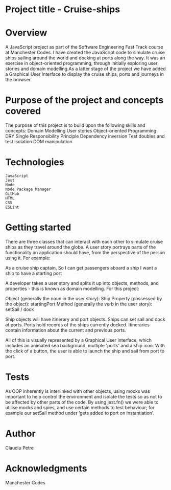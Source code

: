 # Project title - Cruise-ships

# Overview
A JavaScript project as part of the Software Engineering Fast Track course at Manchester Codes. I have created the JavaScript code to simulate cruise ships sailing around the world and docking at ports along the way. It was an exercise in object-oriented programming, through initially exploring user stories and domain modelling.As a latter stage of the project we have added a Graphical User Interface to display the cruise ships, ports and journeys in the browser. 

# Purpose of the project and concepts covered
The purpose of this project is to build upon the following skills and concepts:
    Domain Modelling
    User stories
    Object-oriented Programming
    DRY
    Single Responsibility Principle
    Dependency inversion
    Test doubles and test isolation
    DOM manipulation
# Technologies 
    JavaScript
    Jest
    Node
    Node Package Manager
    GitHub
    HTML
    CSS
    ESLint
# Getting started
There are three classes that can interact with each other to simulate cruise ships as they travel around the globe.
A user story portrays parts of the functionality an application should have, from the perspective of the person using it. For example:

As a cruise ship captain,
So I can get passengers aboard a ship
I want a ship to have a starting port

A developer takes a user story and splits it up into objects, methods, and properties - this is known as domain modelling. For this project:

Object (generally the noun in the user story): Ship
Property (possessed by the object): startingPort
Method (generally the verb in the user story): setSail / dock

Ship objects will have itinerary and port objects. Ships can set sail and dock at ports. Ports hold records of the ships currently docked. Itineraries contain information about the current and previous ports.

All of this is visually represented by a Graphical User Interface, which includes an animated sea background, multiple 'ports' and a ship icon. With the click of a button, the user is able to launch the ship and sail from port to port.

# Tests
As OOP inherently is interlinked with other objects, using mocks was important to help control the environment and isolate the tests so as not to be affected by other parts of the code. By using jest.fn() we were able to utilise mocks and spies, and use certain methods to test behaviour; for example our setSail method under ‘gets added to port on instantiation’.

# Author
Claudiu Petre

# Acknowledgments
Manchester Codes 